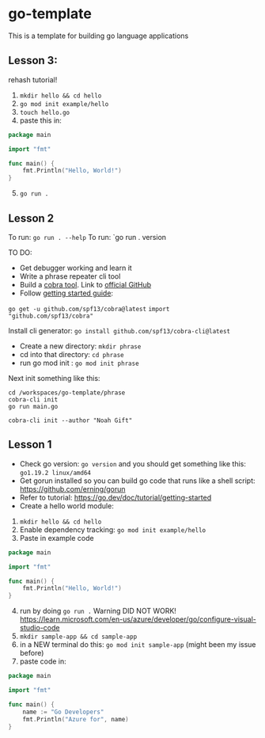 # go-template
This is a template for building go language applications

## Lesson 3:

rehash tutorial!

1. `mkdir hello && cd hello`
2. `go mod init example/hello`
3.  `touch hello.go`
4.  paste this in:

```go
package main

import "fmt"

func main() {
    fmt.Println("Hello, World!")
}
```

5. `go run .`

## Lesson 2

To run: `go run . --help`
To run: `go run . version


TO DO:

* Get debugger working and learn it
* Write a phrase repeater cli tool
* Build a [cobra tool](https://pkg.go.dev/github.com/spf13/cobra#section-readme).  Link to [official GitHub](https://github.com/spf13/cobra)
* Follow [getting started guide](https://github.com/spf13/cobra-cli/blob/main/README.md): 

`go get -u github.com/spf13/cobra@latest`
`import "github.com/spf13/cobra"`

Install cli generator:
`go install github.com/spf13/cobra-cli@latest`

* Create a new directory:  `mkdir phrase`
* cd into that directory: `cd phrase`
* run go mod init <MODNAME>: `go mod init phrase`

Next init something like this:

```
cd /workspaces/go-template/phrase
cobra-cli init
go run main.go
```

`cobra-cli init --author "Noah Gift"`

## Lesson 1

* Check go version: `go version` and you should get something like this: `go1.19.2 linux/amd64`
* Get gorun installed so you can build go code that runs like a shell script: https://github.com/erning/gorun
* Refer to tutorial:  https://go.dev/doc/tutorial/getting-started
* Create a hello world module:
1. `mkdir hello && cd hello`
2. Enable dependency tracking:  `go mod init example/hello`
3. Paste in example code
```go
package main

import "fmt"

func main() {
    fmt.Println("Hello, World!")
}
```
4. run by doing `go run .` Warning DID NOT WORK! https://learn.microsoft.com/en-us/azure/developer/go/configure-visual-studio-code
5.  `mkdir sample-app && cd sample-app`
6.  in a NEW terminal do this:  `go mod init sample-app` (might been my issue before)
7.  paste code in:

```go
package main

import "fmt"

func main() {
	name := "Go Developers"
	fmt.Println("Azure for", name)
}
```